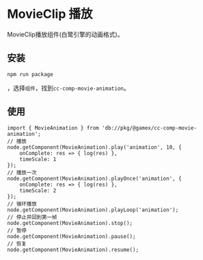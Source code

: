 # MovieClip 播放

MovieClip播放组件(白鹭引擎的动画格式)。

## 安装

```Shell
npm run package
```

，选择```组件```，找到```cc-comp-movie-animation```。

## 使用

```TS
import { MovieAnimation } from 'db://pkg/@gamex/cc-comp-movie-animation';
// 播放
node.getComponent(MovieAnimation).play('animation', 10, {
    onComplete: res => { log(res) },
    timeScale: 1
});
// 播放一次
node.getComponent(MovieAnimation).playOnce('animation', {
    onComplete: res => { log(res) },
    timeScale: 2
});
// 循环播放
node.getComponent(MovieAnimation).playLoop('animation');
// 停止并回到第一帧
node.getComponent(MovieAnimation).stop();
// 暂停
node.getComponent(MovieAnimation).pause();
// 恢复
node.getComponent(MovieAnimation).resume();
```